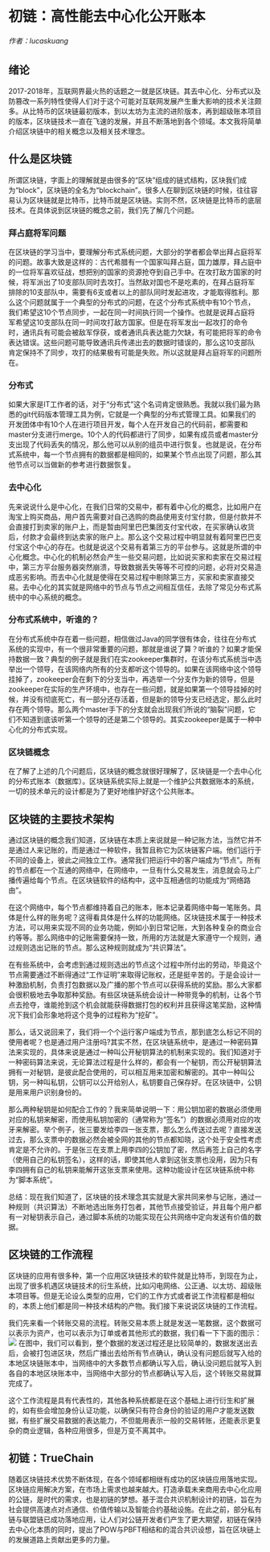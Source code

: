 # 初链：高性能去中心化公开账本
###### 作者：lucaskuang
## 绪论
2017-2018年，互联网界最火热的话题之一就是区块链。其去中心化、分布式以及防篡改一系列特性使得人们对于这个可能对互联网发展产生重大影响的技术关注颇多。从比特币的区块链最初版本，到以太坊为主流的进阶版本，再到超级账本项目的版本，区块链技术一直在飞速的发展，并且不断落地到各个领域。本文我将简单介绍区块链中的相关概念以及相关技术理念。
## 什么是区块链
所谓区块链，字面上的理解就是由很多的“区块”组成的链式结构，区块我们成为“block”，区块链的全名为“blockchain”。很多人在聊到区块链的时候，往往容易认为区块链就是比特币，比特币就是区块链。实则不然，区块链是比特币的底层技术。在具体说到区块链的概念之前，我们先了解几个问题。
### 拜占庭将军问题
在区块链的学习当中，要理解分布式系统问题，大部分的学者都会举出拜占庭将军的问题。故事大致是这样的：古代希腊有一个国家叫拜占庭，国力雄厚，拜占庭中的一位将军喜欢征战，想把别的国家的资源抢夺到自己手中。在攻打敌方国家的时候，将军派出了10支部队同时去攻打。当然敌对国也不是吃素的，在拜占庭将军排除的10支部队中，需要有6支或者以上的部队同时发起进攻，才能取得胜利。那么这个问题就属于一个典型的分布式的问题，在这个分布式系统中有10个节点，我们希望这10个节点同步，一起在同一时间执行同一个操作。也就是说拜占庭将军希望这10支部队在同一时间攻打敌方国家。但是在将军发出一起攻打的命令时，通讯兵有可能会被敌军俘获，或者通讯兵表达能力欠缺，有可能把将军的命令表达错误。这些问题可能导致通讯兵传递出去的数据时错误的，那么这10支部队肯定保持不了同步，攻打的结果极有可能是失败。所以这就是拜占庭将军的问题所在。
### 分布式
如果大家是IT工作者的话，对于“分布式”这个名词肯定很熟悉。我就以我们最为熟悉的git代码版本管理工具为例，它就是一个典型的分布式管理工具。如果我们的开发团体中有10个人在进行项目开发，每个人在开发自己的代码前，都需要和master分支进行merge。10个人的代码都进行了同步，如果有成员或者master分支出现了代码丢失的情况，那么他可以从别的组员中进行恢复。也就是说，在分布式系统中，每一个节点拥有的数据都是相同的，如果某个节点出现了问题，那么其他节点可以当做新的参考进行数据恢复。
### 去中心化
先来说说什么是中心化，在我们日常的交易中，都有着中心化的概念，比如用户在淘宝上购买商品，用户首先需要对自己选购的商品使用支付宝付款，但是付款并不会直接打到卖家的账户上，而是暂由阿里巴巴集团支付宝代收，在买家确认收货后，付款才会最终到达卖家的账户上。那么这个交易过程中明显就有着阿里巴巴支付宝这个中心的存在。也就是说这个交易有着第三方的平台参与。这就是所谓的中心化概念。中心化的机制必然会产生一些交易问题，比如说买家和卖家在交易过程中，第三方平台服务器突然崩溃，导致数据丢失等等不可控的问题，必将对交易造成恶劣影响。而去中心化就是使得在交易过程中剔除第三方，买家和卖家直接交易。去中心化的其实就是网络中的节点与节点之间相互信任，去除了常见分布式系统中的中心系统的概念。
### 分布式系统中，听谁的？
在分布式系统中存在着一些问题，相信做过Java的同学很有体会，往往在分布式系统的实现中，有一个很非常重要的问题，那就是谁说了算？听谁的？如果才能保持数据一致？典型的例子就是我们在实zookeeper集群时，在该分布式系统当中选举出一个领导，在该网络内所有的分支都听这个领导的。如果在该网络中这个领导挂掉了，zookeeper会在剩下的分支当中，再选举一个分支作为新的领导，但是zookeeper在实际的生产环境中，也存在一些问题，就是如果第一个领导挂掉的时候，并没有彻底死亡，有一部分还存活着，但是新的领导分支已经选定，那么此时存在两个领导。那么两个master手下的分支就会出现我们所说的“脑裂”问题，它们不知道到底该听第一个领导的还是第二个领导的。其实zookeeper是属于一种中心化的分布式实现。
### 区块链概念
在了解了上述的几个问题后，区块链的概念就很好理解了，区块链是一个去中心化的分布式账本（数据库）。区块链系统实际上就是一个维护公共数据账本的系统，一切的技术单元的设计都是为了更好地维护好这个公共账本。
## 区块链的主要技术架构
通过区块链的概念我们知道，区块链在本质上来说就是一种记账方法，当然它并不是通过人来记账的，而是通过一种软件，我暂且称它为区块链客户端。他们运行于不同的设备上，彼此之间独立工作。通常我们把运行中的客户端成为“节点”。所有的节点都在一个互通的网络中，在网络中，一旦有什么交易发生，消息就会马上广播传遍给每个节点。在区块链软件的结构中，这中互相通信的功能成为“网络路由”。

在这个网络中，每个节点都维持着自己的账本，账本记录着网络中每一笔账务。具体是什么样的账务呢？这得看具体是什么样的功能网络。区块链技术属于一种技术方法，可以用来实现不同的业务功能，例如小到日常记账，大到各种复杂的商业合约等等。那么网络中的记账需要保持一致，所用的方法就是大家遵守一个规则，通过规则选出记账的节点。那么这种规则就成为“共识算法”。

在有些系统中，会考虑到通过规则选出的节点这个过程中所付出的劳动，毕竟这个节点需要通过不断得通过“工作证明”来取得记账权，还是挺辛苦的。于是会设计一种激励机制，负责打包数据以及广播的那个节点可以获得系统的奖励。那么大家都会很积极地去争取那种奖励。有些区块链系统会设计一种带竞争的机制，让各个节点去抢夺，谁能抢到这个机会就能获得数据打包的权利并且获得这笔奖励，这种情况下我们会形象地将这个竞争的过程称为“挖矿”。

那么，话又说回来了，我们将一个个运行客户端成为节点，那到底怎么标记不同的使用者呢？也是通过用户注册吗?其实不然，在区块链系统中，是通过一种密码算法来实现的，具体来说是通过一种叫公开秘钥算法的机制来实现的。我们知道对于一种密码算法来说，无论算法过程是什么样的，都会有一个秘钥，而公开秘钥算法拥有一对秘钥，是彼此配合使用的，可以相互用来加密和解密的。其中一种叫公钥，另一种叫私钥，公钥可以公开给别人，私钥要自己保存好。在区块链中，公钥是用来用户识别身份的。

那么两种秘钥是如何配合工作的？我来简单说明一下：用公钥加密的数据必须使用对应的私钥来解密，而使用私钥加密的（通常称为“签名”）的数据必须用对应的攻牙来解密。举个例子，张三要发给李四一张支票，那么怎么传送过去呢？直接发送过去，那么支票中的数据必然会被全网的其他的节点都知晓，这个处于安全性考虑肯定是不允许的。于是张三在支票上用李四的公钥加了密，然后再签上自己的名字（使用自己的私钥签名），这样的话，即使其他人拿到这张支票也没用，因为只有李四拥有自己的私钥来能解开这张支票来使用。这种功能设计在区块链系统中称为“脚本系统”。

总结：现在我们知道了，区块链的技术理念其实就是大家共同来参与记账，通过一种规则（共识算法）不断地选出账务打包者，其他节点接受验证，并且每个用户都有一对秘钥表示自己，通过脚本系统的功能实现在公共网络中定向发送有价值的数据。
## 区块链的工作流程
区块链的应用有很多种，第一个应用区块链技术的软件就是比特币，到现在为止，出现了很多机遇区块链技术的衍生系统，比如闪电网络、公正通、以太坊、超级账本项目等。但是无论设么类型的应用，它们的工作方式或者说工作流程都是相似的，本质上他们都是同一种技术结构的产物。我们接下来说说区块链的工作流程。

我们先来看一个转账交易的流程。转账交易本质上就是发送一笔数据，这个数据可以表示为资产，也可以表示为订单或者其他形式的数据，我们看一下下面的图示：
![](https://img-blog.csdn.net/20180417145354587)
在图中，我们可以看到，整个数据的发送过程还是比较简单的，数据发送出去后，会被打包进区块，然后广播出去给所有节点确认，确认没有问题后就写入给的本地区块链账本中，当网络中的大多数节点都确认写入后，确认没问题后就写入到各自的本地区块账本中，当网络中大部分的节点都确认写入后，这个转账交易就算完成了。

这个工作流程是具有代表性的，其他各种系统都是在这个基础上进行衍生和扩展的，如有些会增加身份认证功能，以确保只有符合身份的验证的用户才能发送数据，有些扩展交易数据的表达能力，不但能用表示一般的交易转账，还能表示更复杂的商业逻辑，各种应用很多，但是万变不离其中。
## 初链：TrueChain
随着区块链技术优势不断体现，在各个领域都相继有成功的区块链应用落地实现。区块链应用解决方案，在市场上需求也越来越大。打造承载未来商用去中心化应用的公链，是时代的需求，也是初链的梦想。基于混合共识机制设计的初链，旨在为社会提供高速点对点通信、价值传输以及智能合约基础设施。在此之前，部分私有链与联盟链已成功落地应用，让人们对公链开发者们产生了更大期望，初链在保持去中心化本质的同时，提出了POW与PBFT相结和的混合共识设想，旨在区块链上的发展道路上贡献出更多的力量。

